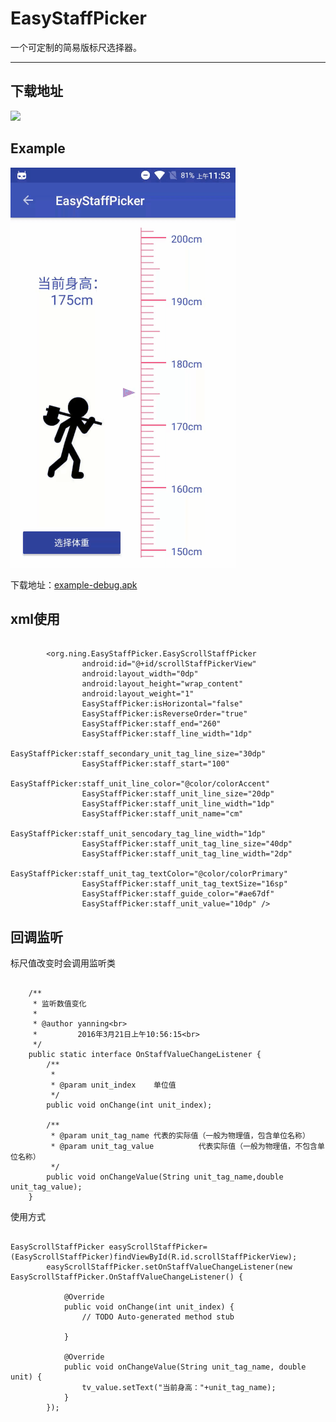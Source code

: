 # EasyStaffPicker

一个可定制的简易版标尺选择器。

---

## 下载地址

[![](https://jitpack.io/v/NingOpenSource/EasyStaffPicker.svg)](https://jitpack.io/#NingOpenSource/EasyStaffPicker)

## Example

![multi_image](screenshot/device-2017-02-18-115329.gif)

下载地址：[example-debug.apk](https://raw.githubusercontent.com/NingOpenSource/EasyStaffPicker/master/screenshot/example-debug.apk)

## xml使用

```

        <org.ning.EasyStaffPicker.EasyScrollStaffPicker
                android:id="@+id/scrollStaffPickerView"
                android:layout_width="0dp"
                android:layout_height="wrap_content"
                android:layout_weight="1"
                EasyStaffPicker:isHorizontal="false"
                EasyStaffPicker:isReverseOrder="true"
                EasyStaffPicker:staff_end="260"
                EasyStaffPicker:staff_line_width="1dp"
                EasyStaffPicker:staff_secondary_unit_tag_line_size="30dp"
                EasyStaffPicker:staff_start="100"
                EasyStaffPicker:staff_unit_line_color="@color/colorAccent"
                EasyStaffPicker:staff_unit_line_size="20dp"
                EasyStaffPicker:staff_unit_line_width="1dp"
                EasyStaffPicker:staff_unit_name="cm"
                EasyStaffPicker:staff_unit_sencodary_tag_line_width="1dp"
                EasyStaffPicker:staff_unit_tag_line_size="40dp"
                EasyStaffPicker:staff_unit_tag_line_width="2dp"
                EasyStaffPicker:staff_unit_tag_textColor="@color/colorPrimary"
                EasyStaffPicker:staff_unit_tag_textSize="16sp"
                EasyStaffPicker:staff_guide_color="#ae67df"
                EasyStaffPicker:staff_unit_value="10dp" />

```

## 回调监听

标尺值改变时会调用监听类

```

	/**
	 * 监听数值变化
	 *
	 * @author yanning<br>
	 *         2016年3月21日上午10:56:15<br>
	 */
	public static interface OnStaffValueChangeListener {
		/**
		 *
         * @param unit_index    单位值
         */
		public void onChange(int unit_index);

        /**
         * @param unit_tag_name 代表的实际值（一般为物理值，包含单位名称）
         * @param unit_tag_value          代表实际值（一般为物理值，不包含单位名称）
         */
		public void onChangeValue(String unit_tag_name,double unit_tag_value);
	}

```


使用方式

```

EasyScrollStaffPicker easyScrollStaffPicker=(EasyScrollStaffPicker)findViewById(R.id.scrollStaffPickerView);
        easyScrollStaffPicker.setOnStaffValueChangeListener(new EasyScrollStaffPicker.OnStaffValueChangeListener() {

            @Override
            public void onChange(int unit_index) {
                // TODO Auto-generated method stub

            }

            @Override
            public void onChangeValue(String unit_tag_name, double unit) {
                tv_value.setText("当前身高："+unit_tag_name);
            }
        });

```

